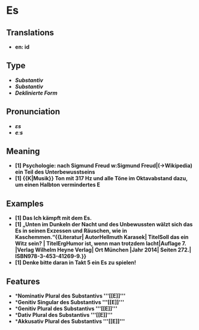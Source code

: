 # Es
## Translations
- **en: id**
## Type
- _**Substantiv**_
- _**Substantiv**_
- _**Deklinierte Form**_
## Pronunciation
- _**ɛs**_
- _**eːs**_
## Meaning
- **[1] Psychologie: nach Sigmund Freud w:Sigmund Freud|(→Wikipedia) ein Teil des Unterbewusstseins**
- **[1] {{K|Musik}} Ton mit 317 Hz und alle Töne im Oktavabstand dazu, um einen Halbton vermindertes E**
## Examples
- **[1] Das Ich kämpft mit dem Es.**
- **[1] „Unten im Dunkeln der Nacht und des Unbewussten wälzt sich das Es in seinen Exzessen und Räuschen, wie in Kaschemmen.“<ref>{{Literatur| AutorHellmuth Karasek| TitelSoll das ein Witz sein? | TitelErgHumor ist, wenn man trotzdem lacht|Auflage 7. |Verlag Wilhelm Heyne Verlag| Ort München |Jahr 2014| Seiten 272.| ISBN978-3-453-41269-9.}}</ref>**
- **[1] Denke bitte daran in Takt 5 ein Es zu spielen!**
## Features
- ***Nominativ Plural des Substantivs '''[[E]]'''**
- ***Genitiv Singular des Substantivs '''[[E]]'''**
- ***Genitiv Plural des Substantivs '''[[E]]'''**
- ***Dativ Plural des Substantivs '''[[E]]'''**
- ***Akkusativ Plural des Substantivs '''[[E]]'''**
